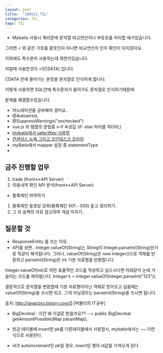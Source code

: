 ```yaml
---
layout: post
title:  "180521_TIL"
categories: TIL
tags: TIL
---
```


- Mybatis 사용시 쿼리문에 문자열 비교연산자나 부등호를 처리할 때가있습니다.

그러면 < 와 같은 기호를 괄호인지 아니면 비교연산자 인지 확인이 되지않아요.

이외에도 특수문자 사용하는데 제한이있습니다.

이럴때 사용한것이 <![CDATA[  입니다.

CDATA 안에 들어가는 문장을 문자열로 인식하게 합니다.

이렇게 사용하면 SQL안에 특수문자가 들어가도 문자열로 인식하기때문에

문제를 해결할수있습니다. 

- 어노테이션들 공부해야 겠어요..
- @Autowired, 
- @SuppressWarnings("unchecked")
- vue.js 의 템플릿 문법중 v-if 속성값 (if- else 처리를 하더라;)
- [mybatis에서 selectKey 사용법](http://yookeun.github.io/java/2014/07/11/mybatis-selectkey/)
- [컨센서스 뉴욕 그리고 코인데스크 코리아](https://www.coindesk.com/information/what-is-blockchain-technology/)
- myBatis에서 mapper 설정 중 statementType
-

## 금주 진행할 업무
1. trade (front<->API Server)  
2. 이용내역 확인 API 분석(front<->API Server)  
- 블록체인 파악하기  
1. 블록체인 동영상 강좌(블록체인 001 - 005) 듣고 정리하기.  
2. 그 외 슬랙의 자료 참고하여 개념 익히기.  

## 질문할 것
- ResponseEntity 를 쓰는 이유.
- API를 보면.. Integer.valueOf(String)는 String이 Integer.parseInt(String)한거랑 똑같이 해석됩니다. 그러나, valueOf(String)은 new Integer()으로 객체를 반환하고 parseInt(String)은 int 기본 자료형을 반환합니다.

Integer.valueOf(int)로 어떤 효율적인 코드를 작성하고 싶으시다면 아래같이 눈에 거슬리는 코드를 짜야됩니다. Integer k = Integer.valueOf(Integer.parseInt("123"))

결론적으로 문자열을 변환할때 기본 자료형이아닌 객체로 받아오고 싶을때는 valueOf(String)을 쓰시면 되고. 그게 아닐경우는 parseInt(String)을 쓰시면 됩니다.

출처: http://javacpro.tistory.com/5 [버물리의 IT공부]
- BigDecimal : 이건 왜 이걸로 받을까요?? --> public BigDecimal getAmountPossible(Map<?, ?> paramMap);

- 방금 테이블에 insert한 pk를 다른테이블에서 사용할시, mybatis에서는 ~<insert id="insertAddress"  parameterType="java.util.HashMap" useGeneratedKeys="true" keyProperty="id" >~ 이런식으로 사용한다.
- id가 autoincrement인 pk일 경우, insert된 행의 id값을 가져오게 된다.